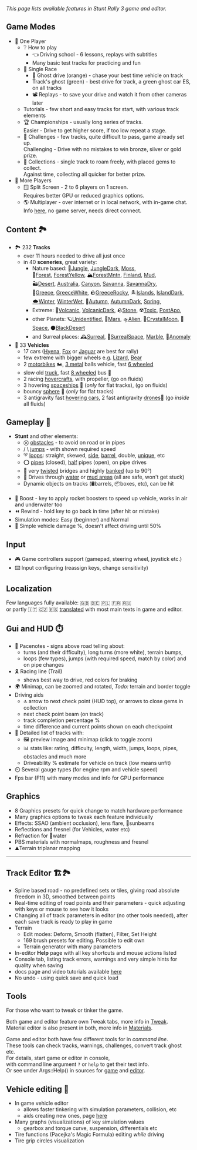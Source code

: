 _This page lists available features in Stunt Rally 3 game and editor._  

## Game Modes

- 👤 One Player
  - ❔ How to play
    - 👈 Driving school - 6 lessons, replays with subtitles
    - Many basic test tracks for practicing and fun
  - 🏁 Single Race
    - 👻 Ghost drive (orange) - chase your best time vehicle on track
    - Track's ghost (green) - best drive for track, a green ghost car ES, on all tracks
    - 📽️ Replays - to save your drive and watch it from other cameras later
  - Tutorials - few short and easy tracks for start, with various track elements
  - 🏆 Championships - usually long series of tracks.  
    Easier - Drive to get higher score, if too low repeat a stage.
  - 🥇 Challenges - few tracks, quite difficult to pass, game already set up.  
    Challenging - Drive with no mistakes to win bronze, silver or gold prize.
  - 💎 Collections - single track to roam freely, with placed gems to collect.  
    Against time, collecting all quicker for better prize.
- 👥 More Players
  - 🪟 Split Screen - 2 to 6 players on 1 screen.  
  Requires better GPU or reduced graphics options.
  - 🌎 Multiplayer - over internet or in local network, with in-game chat.  
  Info [here](Multiplayer.md), no game server, needs direct connect.

## Content 🏞️

- 🏞️ 232 **Tracks**
  - over 11 hours needed to drive all just once
  - in 40 **sceneries**, great variety:
    - Nature based:
    🌳[Jungle](https://cryham.org/stuntrally/tracks/?id=Jng13-Tropic), [JungleDark](https://cryham.org/stuntrally/tracks/?id=Jng20-JungleMaze), [Moss](https://cryham.org/stuntrally/tracks/?id=Mos6-TaraMosses),  
    🌲[Forest](https://cryham.org/stuntrally/tracks/?id=For3-Snail), [ForestYellow](https://cryham.org/stuntrally/tracks/?id=For7-Blur), 🏔️[ForestMntn](https://cryham.org/stuntrally/tracks/?id=For12-HighPeaks), [Finland](https://cryham.org/stuntrally/tracks/?id=Fin3-TreeTops), [Mud](https://cryham.org/stuntrally/tracks/?id=Mud3-Mudlake),  
    🏜️[Desert](https://cryham.org/stuntrally/tracks/?id=Des1-Dunes), [Australia](https://cryham.org/stuntrally/tracks/?id=Aus5-TopTwist), [Canyon](https://cryham.org/stuntrally/tracks/?id=Can2-CanyonRun), [Savanna](https://cryham.org/stuntrally/tracks/?id=Sav4-Hills), [SavannaDry](https://cryham.org/stuntrally/tracks/?id=Sav15-Scorpio),  
    🌴[Greece](https://cryham.org/stuntrally/tracks/?id=Grc2-Coast), [GreeceWhite](https://cryham.org/stuntrally/tracks/?id=Grc8-SlopeCity), 🪨[GreeceRocky](https://cryham.org/stuntrally/tracks/?id=Grc13-YeleyStunts), 🏝️[Islands](https://cryham.org/stuntrally/tracks/?id=Isl19-Shocacosh), [IslandDark](https://cryham.org/stuntrally/tracks/?id=Isl5-Shore),  
    🌨️[Winter](https://cryham.org/stuntrally/tracks/?id=Wnt15-SkiJump), [WinterWet](https://cryham.org/stuntrally/tracks/?id=Wnt2-Wet), 🍁[Autumn](https://cryham.org/stuntrally/tracks/?id=Atm1-Autumn), [AutumnDark](https://cryham.org/stuntrally/tracks/?id=Atm4-Scary), [Spring](https://cryham.org/stuntrally/tracks/?id=Spr1-Rise),
    - Extreme: 🌋[Volcanic](https://cryham.org/stuntrally/tracks/?id=Vlc2-Volcanic), [VolcanicDark](https://cryham.org/stuntrally/tracks/?id=Vlc9-Craters), 🪨[Stone](https://cryham.org/stuntrally/tracks/?id=Stn2-UltraFrenzy), ☢️[Toxic](https://cryham.org/stuntrally/tracks/?id=Tox1-Radioactive), [PostApo](https://cryham.org/stuntrally/tracks/?id=Apo1-TarFields), 
    - other Planets: 🪐[Unidentified](https://cryham.org/stuntrally/tracks/?id=Uni4-Pipeline), 🔴[Mars](https://cryham.org/stuntrally/tracks/?id=Mrs1-Mars), 🛸[Alien](https://cryham.org/stuntrally/tracks/?id=Aln2-Freefall), 💎[CrystalMoon](https://cryham.org/stuntrally/tracks/?id=Cry5-CrystalIslands), 🌌[Space](https://cryham.org/stuntrally/tracks/?id=Spc2-SpaceMine), ⚫[BlackDesert](https://cryham.org/stuntrally/tracks/?id=Blk1-Darkness)
    - and Surreal places: 🕰️[Surreal](https://cryham.org/stuntrally/tracks/?id=Sur1-Surreal), 🔮[SurrealSpace](https://cryham.org/stuntrally/tracks/?id=Sur5-FreshBreeze), [Marble](https://cryham.org/stuntrally/tracks/?id=Mar3-Plateaus), 🫧[Anomaly](https://cryham.org/stuntrally/tracks/?id=Ano3-Oversize)
- 🚗 33 **Vehicles**
  - 17 cars ([Hyena](https://cryham.org/stuntrally/vehicles/?id=HI), [Fox](https://cryham.org/stuntrally/vehicles/?id=ES) or [Jaguar](https://cryham.org/stuntrally/vehicles/?id=SX) are best for rally)
  - few extreme with bigger wheels e.g. [Lizard](https://cryham.org/stuntrally/vehicles/?id=TU), [Bear](https://cryham.org/stuntrally/vehicles/?id=UV)  
  - 2 [motorbikes](https://cryham.org/stuntrally/vehicles/?id=BE) 🏍️, [3 metal](https://cryham.org/stuntrally/vehicles/?id=3B) balls vehicle, fast [6 wheeled](https://cryham.org/stuntrally/vehicles/?id=U6)
  - slow old [truck](https://cryham.org/stuntrally/vehicles/?id=OT), fast [8 wheeled](https://cryham.org/stuntrally/vehicles/?id=U8) bus 🚌
  - 2 racing [hovercrafts](https://cryham.org/stuntrally/vehicles/?id=H2), with propeller, (go on fluids)
  - 3 hovering [spaceships](https://cryham.org/stuntrally/vehicles/?id=V2) 🚀 (*only* for flat tracks), (go on fluids)
  - bouncy [sphere](https://cryham.org/stuntrally/vehicles/?id=O) 🔘 (*only* for flat tracks)
  - 3 antigravity fast [hovering cars](https://cryham.org/stuntrally/vehicles/?id=R3), 2 fast antigravity [drones](https://cryham.org/stuntrally/vehicles/?id=Q3)🔹 (go *inside* all fluids)

## Gameplay 🏁

- **Stunt** and other elements:
  - ⛒ [obstacles](https://cryham.org/stuntrally/tracks/?id=Can5-Obstacles) - to avoid on road or in pipes
  - / \ [jumps](https://cryham.org/stuntrally/tracks/?id=Des7-CrossJumps) - with shown required speed
  - ➰ [loops](https://cryham.org/stuntrally/tracks/?id=Sav3-Loops): straight, skewed, [side](https://cryham.org/stuntrally/tracks/?id=Grc13-YeleyStunts), [barrel](https://cryham.org/stuntrally/tracks/?id=Mos5-Factory), double, [unique](https://cryham.org/stuntrally/tracks/?id=Spc3-HyperLoops), etc
  - ⭕ [pipes](https://cryham.org/stuntrally/tracks/?id=Sav6-PipeCrazy) (closed), [half](https://cryham.org/stuntrally/tracks/?id=Grc6-Halfpipes) pipes (open), on pipe drives
  - 🔀 very [twisted](https://cryham.org/stuntrally/tracks/?id=Apo1-TarFields) bridges and highly [banked](https://cryham.org/stuntrally/tracks/?id=Can2-CanyonRun) (up to 90°)
  - 🌊 Drives through [water](https://cryham.org/stuntrally/tracks/?id=Isl3-Islands) or [mud areas](https://cryham.org/stuntrally/tracks/?id=Jng16-MudBath) (all are safe, won't get stuck)
  - Dynamic objects on tracks (🛢️barrels, 📦boxes, etc), can be hit  
  &nbsp;
- 💨 Boost - key to apply rocket boosters to speed up vehicle, works in air and underwater too
- ⏪ Rewind - hold key to go back in time (after hit or mistake)
- Simulation modes: Easy (beginner) and Normal
- 🔨 Simple vehicle damage %, doesn't affect driving until 50%

## Input

- 🎮 Game controllers support (gamepad, steering wheel, joystick etc.)
- ⌨️ Input configuring (reassign keys, change sensitivity)

## Localization

Few languages fully available: 🇬🇧 🇩🇪 🇵🇱 🇫🇷 🇷🇺  
or partly 🇮🇹 🇨🇿 🇪🇸 [translated](https://hosted.weblate.org/projects/stunt-rally-3/stunt-rally-3/#translations) with most main texts in game and editor.

## Gui and HUD ⏱️

- 🚦 Pacenotes - signs above road telling about:
  - turns (and their difficulty), long turns (more white), terrain bumps,
  - loops (few types), jumps (with required speed, match by color) and on pipe changes
- 🎗️ Racing line (Trail)
  - shows best way to drive, red colors for braking
- 🌍 Minimap, can be zoomed and rotated, _Todo:_ terrain and border toggle
- Driving aids
  - 🔝 arrow to next check point (HUD top), or arrows to close gems in collection
  - next check point beam (on track)
  - track completion percentage %
  - time difference and current points shown on each checkpoint
- 📃 Detailed list of tracks with:
  - 🖼️ preview image and minimap (click to toggle zoom)
  - 📊 stats like: rating, difficulty, length, width, jumps, loops, pipes, obstacles and much more
  - Driveability % estimate for vehicle on track (low means unfit)
- ⏲️ Several gauge types (for engine rpm and vehicle speed)
- Fps bar (F11) with many modes and info for GPU performance

## Graphics

- 8 Graphics presets for quick change to match hardware performance
- Many graphics options to tweak each feature individually
- Effects: SSAO (ambient occlusion), lens flare, 🌄sunbeams
- Reflections and fresnel (for Vehicles, water etc)
- Refraction for 🌊water
- PBS materials with normalmaps, roughness and fresnel
- ⛰️Terrain triplanar mapping

------------------------------------------------------------------------------

## Track Editor 🏗️🏞️

- Spline based road - no predefined sets or tiles, giving road absolute freedom in 3D, smoothed between points
- Real-time editing of road points and their parameters - quick adjusting with keys or mouse to see how it looks
- Changing all of track parameters in editor (no other tools needed), after each save track is ready to play in game
- Terrain
  - Edit modes: Deform, Smooth (flatten), Filter, Set Height
  - 169 brush presets for editing. Possible to edit own
  - Terrain generator with many parameters
- In-editor **Help** page with all key shortcuts and mouse actions listed
- Console tab, listing track errors, warnings and very simple hints for quality when saving
- docs page and video tutorials available [here](Editor.md)
- No undo - using quick save and quick load

## Tools

For those who want to tweak or tinker the game.

Both game and editor feature own Tweak tabs, more info in [Tweak](Tweak.md).  
Material editor is also present in both, more info in [Materials](Materials.md).

Game and editor both have few different tools for in *command line*.  
These tools can check tracks, warnings, challenges, convert track ghost etc.  
For details, start game or editor in console,  
with command line argument `?` or `help` to get their text info.  
Or see under Args::Help() in sources for [game](../src/game/Game_SceneInit.cpp) and [editor](../src/editor/App_SceneInitEd.cpp).

## Vehicle editing 🚗

- In game vehicle editor
  - allows faster tinkering with simulation parameters, collision, etc
  - aids creating new ones, page [here](VehicleEditing.md)
- Many graphs (visualizations) of key simulation values
  - gearbox and torque curve, suspension, differentials etc
- Tire functions (Pacejka's Magic Formula) editing _while_ driving
- Tire grip circles visualization
